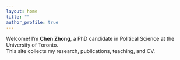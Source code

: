 ```yaml
---
layout: home
title: ""
author_profile: true
---
```


Welcome! I’m **Chen Zhong**, a PhD candidate in Political Science at the University of Toronto.  
This site collects my research, publications, teaching, and CV.
